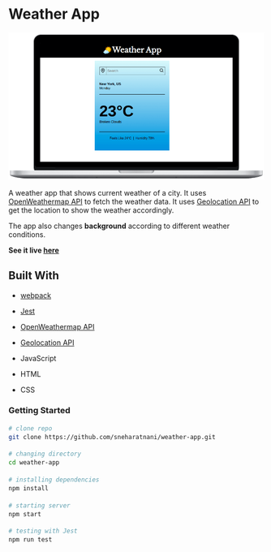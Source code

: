 # Weather App

![image](./src//assets//weather-app.png)

A weather app that shows current weather of a city. It uses [OpenWeathermap API](https://openweathermap.org/) to fetch the weather data. It uses [Geolocation API](https://developer.mozilla.org/en-US/docs/Web/API/Geolocation_API) to get the location to show the weather accordingly.

The app also changes **background** according to different weather conditions.

**See it live [here](https://sneharatnani.github.io/weather-app/)**

## Built With

- [webpack](https://webpack.js.org/)

- [Jest](https://jestjs.io/)

- [OpenWeathermap API](https://openweathermap.org/)

- [Geolocation API](https://developer.mozilla.org/en-US/docs/Web/API/Geolocation_API)

- JavaScript

- HTML

- CSS

### Getting Started

```bash
# clone repo
git clone https://github.com/sneharatnani/weather-app.git

# changing directory
cd weather-app

# installing dependencies
npm install

# starting server
npm start

# testing with Jest
npm run test
```
